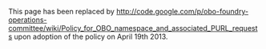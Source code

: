 This page has been replaced by http://code.google.com/p/obo-foundry-operations-committee/wiki/Policy_for_OBO_namespace_and_associated_PURL_requests upon adoption of the policy on April 19th 2013.